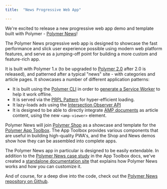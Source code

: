 ```yaml
---
title:  "News Progressive Web App"

---
```


We're excited to release a new progressive web app demo and template built with Polymer - [Polymer News](https://news.polymer-project.org/list/top_stories)!

The Polymer News progressive web app is designed to showcase the fast performance and slick user experience possible using modern web platform features, and serve as a jumping-off point for building a more custom and feature-rich app.

It is built with Polymer 1.x (to be upgraded to [Polymer 2.0](https://www.polymer-project.org/2.0/docs/about_20) after 2.0 is released), and patterned after a typical "news" site - with categories and article pages.  It showcases a number of different application patterns:

* It is built using the [Polymer CLI](https://www.polymer-project.org/1.0/docs/tools/polymer-cli) in order to [generate a Service Worker](https://www.polymer-project.org/1.0/toolbox/service-worker) to help it work offline.
* It is served via the [PRPL Pattern](https://www.polymer-project.org/1.0/toolbox/server#prpl-pattern) for hyper-efficient loading.
* It lazy-loads ads using the [Intersection Observer API](https://developer.mozilla.org/en-US/docs/Web/API/Intersection_Observer_API)
* It is designed to be able to directly integrate [AMP documents](https://www.ampproject.org/) as article content, using the new `<amp-viewer>` element.

Polymer News will join [Polymer Shop](https://shop.polymer-project) as a showcase and template for the [Polymer App Toolbox](https://www.polymer-project.org/1.0/toolbox/index). The App Toolbox provides various components that are useful in building high-quality PWA's, and the Shop and News demos show how they can be assembled into complete apps.

The Polymer News app in particular is designed to be easily extendable. In addition to the [Polymer News case study](/1.0/toolbox/news-case-study) in the App Toolbox docs, we've created a [standalone documentation site](https://news-docs.polymer-project.org) that explains how Polymer News works and how you can customize it.

And of course, for a deep dive into the code, check out the [Polymer News repository on Github](https://github.com/polymer/news).
